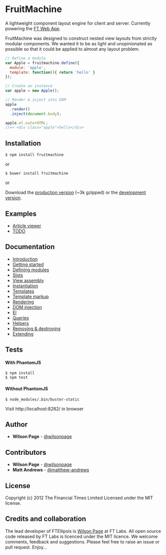 # FruitMachine

A lightweight component layout engine for client and server. Currently powering the [FT Web App](http://apps.ft.com/ftwebapp/).

FruitMachine was designed to construct nested view layouts from strictly modular components. We wanted it to be as light and unopinionated as possible so that it could be applied to almost any layout problem.

```js
// Define a module
var Apple = fruitmachine.define({
  module: 'apple',
  template: function(){ return 'hello' }
});

// Create an instance
var apple = new Apple();

// Render & inject into DOM
apple
  .render()
  .inject(document.body);

apple.el.outerHTML;
//=> <div class="apple">hello</div>
```

## Installation

```
$ npm install fruitmachine
```

or

```
$ bower install fruitmachine
```

or

Download the [production version][min] (~3k gzipped) or the [development version][max].

[min]: fruitmachine/raw/master/build/fruitmachine.min.js
[max]: fruitmachine/raw/master/build/fruitmachine.js

## Examples

- [Article viewer](http://wilsonpage.github.io/fruitmachine/examples/1a/)
- [TODO](http://wilsonpage.github.io/fruitmachine/examples/todo/)

## Documentation

- [Introduction](fruitmachine/blob/master/docs/introduction.md)
- [Getting started](fruitmachine/blob/master/docs/getting-started.md)
- [Defining modules](fruitmachine/blob/master/docs/view-defining-modules.md)
- [Slots](fruitmachine/blob/master/docs/slots.md)
- [View assembly](fruitmachine/blob/master/docs/view-assembly.md)
- [Instantiation](fruitmachine/blob/master/docs/view-instantiation.md)
- [Templates](fruitmachine/blob/master/docs/view-templates.md)
- [Template markup](fruitmachine/blob/master/docs/view-template-markup.md)
- [Rendering](fruitmachine/blob/master/docs/view-rendering.md)
- [DOM injection](fruitmachine/blob/master/docs/view-injection.md)
- [El](fruitmachine/blob/master/docs/view-el.md)
- [Queries](fruitmachine/blob/master/docs/view-queries.md)
- [Helpers](fruitmachine/blob/master/docs/view-helpers.md)
- [Removing & destroying](fruitmachine/blob/master/docs/view-removing-and-destroying.md)
- [Extending](fruitmachine/blob/master/docs/view-extending.md)

## Tests

#### With PhantomJS

```
$ npm install
$ npm test
```

#### Without PhantomJS

```
$ node_modules/.bin/buster-static
```

Visit http://localhost:8282/ in browser

## Author

- **Wilson Page** - [@wilsonpage](http://github.com/wilsonpage)

## Contributors

- **Wilson Page** - [@wilsonpage](http://github.com/wilsonpage)
- **Matt Andrews** - [@matthew-andrews](http://github.com/matthew-andrews)

## License
Copyright (c) 2012 The Financial Times Limited
Licensed under the MIT license.

## Credits and collaboration

The lead developer of FTEllipsis is [Wilson Page](http://github.com/wilsonpage) at FT Labs. All open source code released by FT Labs is licenced under the MIT licence. We welcome comments, feedback and suggestions. Please feel free to raise an issue or pull request. Enjoy...